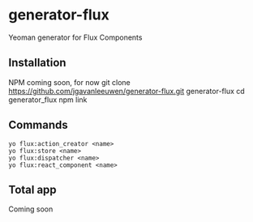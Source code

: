 generator-flux
==============

Yeoman generator for Flux Components

## Installation
NPM coming soon, for now
	git clone https://github.com/jgavanleeuwen/generator-flux.git generator-flux
	cd generator_flux
	npm link

## Commands
	yo flux:action_creator <name>
	yo flux:store <name>
	yo flux:dispatcher <name>
	yo flux:react_component <name>

## Total app
Coming soon
